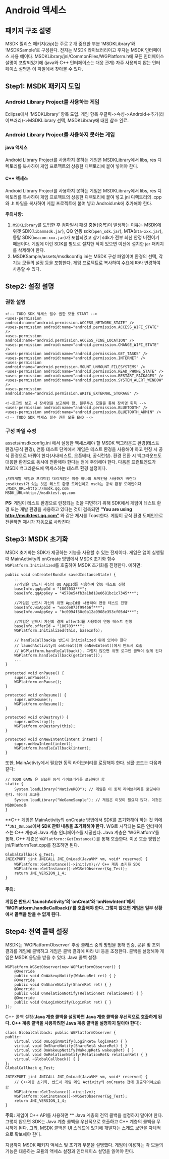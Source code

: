 ﻿Android 액세스
=======

## 패키지 구조 설명

MSDK 릴리스 패키지(zip)는 주로 2 개 중요한 부분 ‘MSDKLibrary’와 ‘MSDKSample’로 구성된다. 전자는 MSDK 라이브러리이고 후자는 MSDK 인터페이스 사용 예이다. MSDKLibrary/jni/CommonFiles/WGPlatform.h에 모든 인터페이스 설명이 포함되었기에 (java와 C++ 인터페이스는 대응 관계) 자주 사용되지 않는 인터페이스 설명은 이 파일에서 찾아볼 수 있다.

## Step1: MSDK 패키지 도입

### Android Library Project를 사용하는 게임

Eclipse에서 ‘MSDKLibrary’ 항목 도입. 게임 항목 우클릭->속성->Android->추가(라이브러리)->MSDKLibrary 선택, MSDKLibrary에 대한 참조 완료.

### Android Library Project를 사용하지 못하는 게임

#### java 액세스

Android Library Project를 사용하지 못하는 게임은 MSDKLibrary에서 libs, res 디렉토리를 복사하여 게임 프로젝트의 상응한 디렉토리에 붙여 넣어야 한다.

#### C++ 액세스

Android Library Project를 사용하지 못하는 게임은 MSDKLibrary에서 libs, res 디렉토리를 복사하여 게임 프로젝트의 상응한 디렉토리에 붙여 넣고 jni 디렉토리의 .cpp와 .h 파일을 복사하여 게임 프로젝트에 붙여 넣고 Android.mk에 추가해야 한다.

**주의사항:**

1. `MSDKLibrary`를 도입한 후 컴파일시 패킷 충돌(중복)이 발생하는 이유는 MSDK에 위챗 SDK(`libammsdk.jar`), QQ 연동 sdk(`open_sdk.jar`), MTA(`mta-xxx.jar`), 등탑 SDK(`beacon-xxx.jar`)가 포함되었고 상기 sdk가 전부 최신 안정 버전이기 때문이다. 게임에 이런 SDK를 별도로 설치한 적이 있으면 이전에 설치한 jar 패키지를 삭제해야 한다.
2. MSDKSample/assets/msdkconfig.ini는 MSDK 구성 파일이며 환경의 선택, 각 기능 모듈의 설정 등을 포함한다. 게임 프로젝트로 복사하여 수요에 따라 변경하여 사용할 수 있다.

## Step2: 설정 설명

### 권한 설명

	<!-- TODO SDK 액세스 필수 권한 모듈 START -->
	<uses-permission android:name="android.permission.ACCESS_NETWORK_STATE" />
	<uses-permission android:name="android.permission.ACCESS_WIFI_STATE" />
	<uses-permission android:name="android.permission.ACCESS_FINE_LOCATION" />
	<uses-permission android:name="android.permission.CHANGE_WIFI_STATE" />
	<uses-permission android:name="android.permission.GET_TASKS" />
	<uses-permission android:name="android.permission.INTERNET" />
	<uses-permission android:name="android.permission.MOUNT_UNMOUNT_FILESYSTEMS" />
	<uses-permission android:name="android.permission.READ_PHONE_STATE" />
	<uses-permission android:name="android.permission.RESTART_PACKAGES" />
	<uses-permission android:name="android.permission.SYSTEM_ALERT_WINDOW" />
	<uses-permission android:name="android.permission.WRITE_EXTERNAL_STORAGE" />

	<!—로그인 보고 시 장치명을 보고해야 함, 블루투스 모듈을 통해 장치명 획득 -->
    <uses-permission android:name="android.permission.BLUETOOTH" />
    <uses-permission android:name="android.permission.BLUETOOTH_ADMIN" />
	<!-- TODO SDK 액세스 필수 권한 모듈 END -->

### 구성 파일 수정

assets/msdkconfig.ini 에서 설정한 액세스해야 할 MSDK 백그라운드 환경(테스트 환경/공식 환경), 연동 테스트 단계에서 게임은 테스트 환경을 사용해야 하고 런칭 시 공식 환경으로 바꿔야 한다(사내테스트, 오픈베타, 공식런칭). 환경 전환 시 백그라운드도 대응한 환경으로 동시에 전환해야 한다는 점에 주의해야 한다. 다음은 프런트엔드가 MSDK 백그라운드에 액세스하는 테스트 환경 설정이다.

	;자체개발 게임과 프리미엄 대리게임은 이중 하나의 도메인을 사용하기 바란다
	;msdktest가 있는 것은 테스트 환경 도메인이고 msdk는 공식 환경 도메인이다
	;MSDK_URL=http://msdk.qq.com
	MSDK_URL=http://msdktest.qq.com
	
**PS:** 게임이 테스트 환경으로 런칭되는 것을 피면하기 위해 SDK에서 게임이 테스트 환경 또는 개발 환경을 사용하고 있다는 것이 검측되면 **“You are using http://msdktest.qq.com”** 와 같은 제시를 Toast한다. 게임이 공식 환경 도메인으로 전환하면 제시가 자동으로 사라진다

## Step3: MSDK 초기화

MSDK 초기화는 SDK가 제공하는 기능을 사용할 수 있는 전제이다. 게임은 앱이 실행될 때 MainActivity의 onCreate 방법에서 MSDK 초기화 함수 `WGPlatform.Initialized`를 호출하여 MSDK 초기화를 진행한다.
예하면:

	public void onCreate(Bundle savedInstanceState) {
		...
		//게임은 반드시 자신의 QQ AppId를 사용하여 연동 테스트 진행
		baseInfo.qqAppId = "1007033***";
		baseInfo.qqAppKey = "4578e54fb3a1bd18e0681bc1c7345***";

		//게임은 반드시 자신의 위챗 AppId를 사용하여 연동 테스트 진행
		baseInfo.wxAppId = "wxcde873f99466f***"; 
		baseInfo.wxAppKey = "bc0994f30c0a12a9908e353cf05d4***";

		//게임은 반드시 자신의 결제 offerId를 사용하여 연동 테스트 진행
		baseInfo.offerId = "100703***";
		WGPlatform.Initialized(this, baseInfo);

		// handleCallback는 반드시 Initialized 뒤에 있어야 한다
		// launchActivity의 onCreat()와 onNewIntent()에서 반드시 호출
        // WGPlatform.handleCallback(). 그렇지 않으면 위챗 로그인 콜백이 없게 된다
		WGPlatform.handleCallback(getIntent());
		...
	}

    protected void onPause() {
        super.onPause();
        WGPlatform.onPause();
    }

    protected void onResume() {
        super.onResume();
        WGPlatform.onResume();
    }

    protected void onDestroy() {
        super.onDestroy();
        WGPlatform.onDestory(this);
    }

    protected void onNewIntent(Intent intent) {
        super.onNewIntent(intent);
        WGPlatform.handleCallback(intent);
    }


또한, MainActivty에서 필요한 동적 라이브러리를 로딩해야 한다. 샘플 코드는 다음과 같다:

	// TODO GAME 은 필요한 동적 라이브러리를 로딩해야 함
    static {
        System.loadLibrary("NativeRQD"); // 게임은 이 동적 라이브러리를 로딩해야 한다. 데이터 보고용
        System.loadLibrary("WeGameSample"); // 게임은 이것이 필요치 않다. 이것은 MSDKDemo용
    }

**C++ 게임은 MainActivity의 onCreate 방법에서 SDK를 초기화해야 하는 것 외에  **`JNI_OnLoad`**에서 SDK 관련 내용을 초기화해야 한다.**
WG로 시작되는 모든 인터페이스는 C++ 계층과 Java 계층 인터페이스를 제공한다. Java 계층은 ‘WGPlatform’를 통해, C++ 계층은 `WGPlatform::GetInstance()`를 통해 호출한다. 이곳 호출 방법은 jni/PlatformTest.cpp를 참조하면 된다.

    GlobalCallback g_Test;
    JNIEXPORT jint JNICALL JNI_OnLoad(JavaVM* vm, void* reserved) {
        WGPlatform::GetInstance()->init(vm);// C++ 계층 초기화 SDK
        WGPlatform::GetInstance()->WGSetObserver(&g_Test);
        return JNI_VERSION_1_4;
    }

	
#### **주의:**

**게임은 반드시 ‘launchActivity’의 ‘onCreat’와 ‘onNewIntent’에서 ‘WGPlatform.handleCallback()’를 호출해야 한다. 그렇지 않으면 게임은 일부 상황에서 콜백을 받을 수 없게 된다.**
  
## Step4: 전역 콜백 설정

MSDK는 ‘WGPlatformObserver’ 추상 클래스 중의 방법을 통해 인증, 공유 및 조회 결과를 게임에 콜백하고 게임은 콜백 결과에 따라 UI 등을 조정한다. 콜백을 설정해야 게임은 MSDK 응답을 받을 수 있다.
Java 콜백 설정:

	WGPlatform.WGSetObserver(new WGPlatformObserver() {
		@Override
		public void OnWakeupNotify(WakeupRet ret) { }
		@Override
		public void OnShareNotify(ShareRet ret) { }
		@Override
		public void OnRelationNotify(RelationRet relationRet) { }
		@Override
		public void OnLoginNotify(LoginRet ret) { }
	});

C++ 콜백 설정(**Java 계층 콜백을 설정하면 Java 계층 콜백을 우선적으로 호출하게 된다. C++ 계층 콜백을 사용하려면 Java 계층 콜백을 설정하지 말아야 한다**):

	class GlobalCallback: public WGPlatformObserver {
	public:
	    virtual void OnLoginNotify(LoginRet& loginRet) { }
	    virtual void OnShareNotify(ShareRet& shareRet) { }
	    virtual void OnWakeupNotify(WakeupRet& wakeupRet) { }
	    virtual void OnRelationNotify(RelationRet& relationRet) { }
	    virtual ~GlobalCallback() { }
	};
	GlobalCallback g_Test;

	JNIEXPORT jint JNICALL JNI_OnLoad(JavaVM* vm, void* reserved) {
		// C++계층 초기화, 반드시 게임 메인 Activity의 onCreate 전에 호출되어야之前함
		WGPlatform::GetInstance()->init(vm);
		WGPlatform::GetInstance()->WGSetObserver(&g_Test);
		return JNI_VERSION_1_4;
	}

**주의:**
게임이 C++ API를 사용하면 ** Java 계층의 전역 콜백을 설정하지 말아야 한다. 그렇지 않으면 SDK는 Java 계층 콜백을 우선적으로 호출하고 C++ 계층의 콜백을 무시하게 된다. 그외, MSDK 콜백은 UI 스레드에 있기에 개발자는 스레드 보안을 자체적으로 확보해야 한다.
	
지금까지 MSDK 패키지 액세스 및 초기화 부분을 설명했다. 게임이 이용하는 각 모듈의 기능은 대응하는 모듈의 액세스 설정과 인터페이스 설명을 읽어야 한다.
